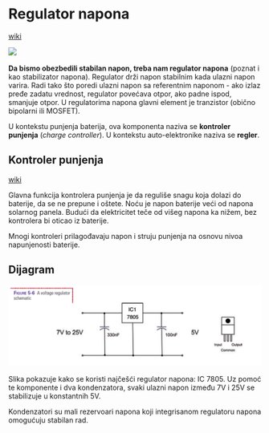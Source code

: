 # Regulator napona

[wiki](https://en.wikipedia.org/wiki/Voltage_regulator)

![](https://upload.wikimedia.org/wikipedia/commons/thumb/c/ce/7812_voltage_regulator.jpg/200px-7812_voltage_regulator.jpg)

**Da bismo obezbedili stabilan napon, treba nam regulator napona** (poznat i kao stabilizator napona). Regulator drži napon stabilnim kada ulazni napon varira. Radi tako što poredi ulazni napon sa referentnim naponom - ako izlaz pređe zadatu vrednost, regulator povećava otpor, ako padne ispod, smanjuje otpor. U regulatorima napona glavni element je tranzistor (obično bipolarni ili MOSFET).

U kontekstu punjenja baterija, ova komponenta naziva se **kontroler punjenja** (*charge controller*). U kontekstu auto-elektronike naziva se **regler**.

## Kontroler punjenja

[wiki](https://en.wikipedia.org/wiki/Charge_controller)

Glavna funkcija kontrolera punjenja je da reguliše snagu koja dolazi do baterije, da se ne prepune i oštete. Noću je napon baterije veći od napona solarnog panela. Budući da elektricitet teče od višeg napona ka nižem, bez kontrolera bi oticao iz baterije.

Mnogi kontroleri prilagođavaju napon i struju punjenja na osnovu nivoa napunjenosti baterije.

## Dijagram

![](slike/regulator-napona.png)

Slika pokazuje kako se koristi najčešći regulator napona: IC 7805. Uz pomoć te komponente i dva kondenzatora, svaki ulazni napon između 7V i 25V se stabilizuje u konstantnih 5V. 

Kondenzatori su mali rezervoari napona koji integrisanom regulatoru napona omogućuju stabilan rad.
